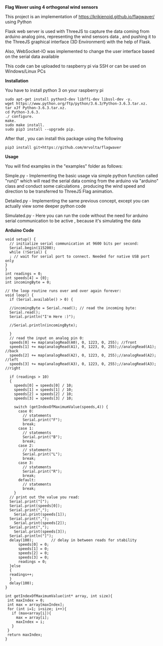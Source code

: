 **Flag Waver using 4 orthogonal wind sensors**

This project is an implementation of https://krikienoid.github.io/flagwaver/ using Python

Flask web server is used with ThreeJS to capture the data coming from arduino analog pins, representing the wind sensors data , and pushing
it to the ThreeJS graphical interface (3D Environment) with the help of Flask. 

Also, WebSocket-IO was implemented to change the user interface based on the serial data available

This code can be uploaded to raspberry pi via SSH or can be used on Windows/Linux PCs


**Installation**

You have to install python 3 on your raspberry pi
```
sudo apt-get install python3-dev libffi-dev libssl-dev -y.
wget https://www.python.org/ftp/python/3.6.3/Python-3.6.3.tar.xz.
tar xJf Python-3.6.3.tar.xz.
cd Python-3.6.3.
./ configure.
make.
sudo make install.
sudo pip3 install --upgrade pip.
```
After that , you can install this package using the following
```
pip3 install git+https://github.com/mrvolta/flagwaver
```

**Usage**

You will find examples in the "examples" folder as follows:

Simple.py - Implementing the basic usage via simple python function called "run()" which will read the serial data coming from the arduino
via "arduino" class and conduct some calculations , producing the wind speed and direction to be transferred to ThreeJS Flag animation.

Detailed.py - Implementing the same previous concept, except you can actually view some deeper python code

Simulated.py - Here you can run the code without the need for arduino serial communication to be active , because it's simulating the data

**Arduino Code**

```
void setup() {
  // initialize serial communication at 9600 bits per second:
  Serial.begin(115200);
  while (!Serial) {
  ; // wait for serial port to connect. Needed for native USB port only
}
}
int readings = 0;
int speeds[4] = {0};
int incomingByte = 0;

// the loop routine runs over and over again forever:
void loop() {
  if (Serial.available() > 0) {

  //incomingByte = Serial.read(); // read the incoming byte:
  Serial.read();
  Serial.println("I'm Here :)");

  //Serial.println(incomingByte);
  
  }
  // read the input on analog pin 0:
  speeds[0] += map(analogRead(A0), 0, 1223, 0, 255); //front
  speeds[1] += map(analogRead(A1), 0, 1223, 0, 255);//analogRead(A1); //back
  speeds[2] += map(analogRead(A2), 0, 1223, 0, 255);//analogRead(A2); //left
  speeds[3] += map(analogRead(A3), 0, 1223, 0, 255);//analogRead(A3); //right

  if (readings > 10)
  {
    speeds[0] = speeds[0] / 10;
    speeds[1] = speeds[1] / 10;
    speeds[2] = speeds[2] / 10;
    speeds[3] = speeds[3] / 10;

    switch (getIndexOfMaximumValue(speeds,4)) {
      case 0:
        // statements
        Serial.print("F");
        break;
      case 1:
        // statements
        Serial.print("B");
        break;
      case 2:
        // statements
        Serial.print("L");
        break;
      case 3:
        // statements
        Serial.print("R");
        break;
      default:
        // statements
        break;
    }
  // print out the value you read:
  Serial.print("[");
  Serial.print(speeds[0]);
  Serial.print(",");
    Serial.print(speeds[1]);
  Serial.print(",");
    Serial.print(speeds[2]);
  Serial.print(",");
    Serial.print(speeds[3]);
  Serial.println("]");
  delay(100);        // delay in between reads for stability
      speeds[0] = 0;
      speeds[1] = 0;
      speeds[2] = 0;
      speeds[3] = 0;
      readings = 0;
  }else
  {
  readings++;
  }
  delay(100);
}

int getIndexOfMaximumValue(int* array, int size){
 int maxIndex = 0;
 int max = array[maxIndex];
 for (int i=1; i<size; i++){
   if (max<array[i]){
     max = array[i];
     maxIndex = i;
   }
 }
 return maxIndex;
}
```
